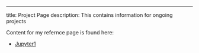 ---
title:  Project Page
description:  This contains information for ongoing projects

Content for my refernce page is found here:

 -  [Jupyter1](/ProjectReference/index.md)
